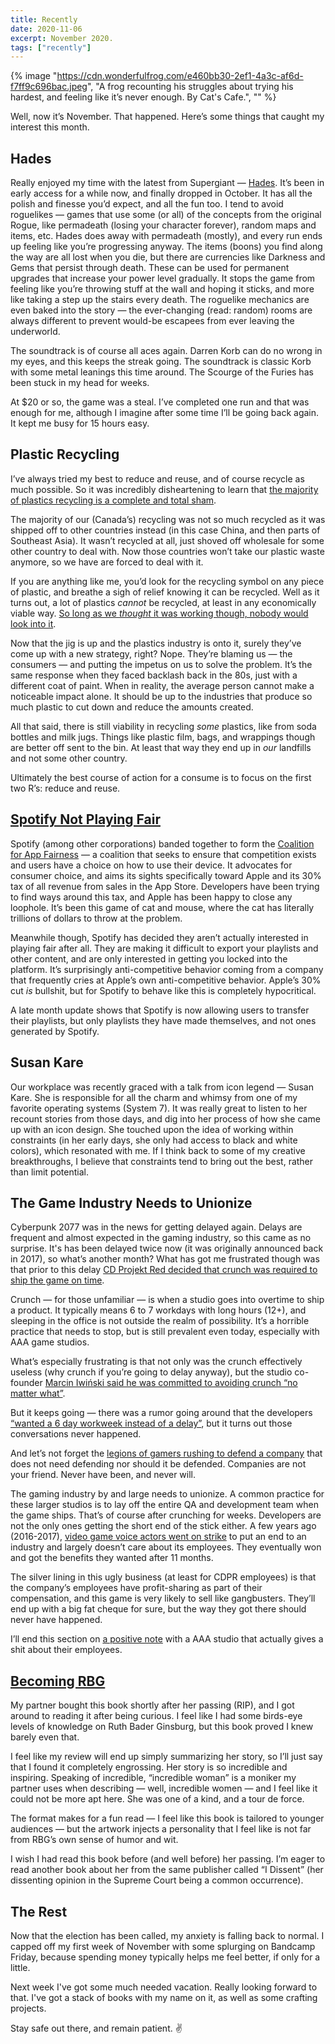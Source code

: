 ```yaml
---
title: Recently
date: 2020-11-06
excerpt: November 2020.
tags: ["recently"]
---
```


{% image "https://cdn.wonderfulfrog.com/e460bb30-2ef1-4a3c-af6d-f7ff9c696bac.jpeg", "A frog recounting his struggles about trying his hardest, and feeling like it’s never enough. By Cat's Cafe.", "" %}

Well, now it’s November. That happened. Here’s some things that caught my interest this month.

## Hades

Really enjoyed my time with the latest from Supergiant — [Hades][hades]. It’s been in early access for a while now, and finally dropped in October. It has all the polish and finesse you’d expect, and all the fun too. I tend to avoid roguelikes — games that use some (or all) of the concepts from the original Rogue, like permadeath (losing your character forever), random maps and items, etc. Hades does away with permadeath (mostly), and every run ends up feeling like you’re progressing anyway. The items (boons) you find along the way are all lost when you die, but there are currencies like Darkness and Gems that persist through death. These can be used for permanent upgrades that increase your power level gradually. It stops the game from feeling like you’re throwing stuff at the wall and hoping it sticks, and more like taking a step up the stairs every death. The roguelike mechanics are even baked into the story — the ever-changing (read: random) rooms are always different to prevent would-be escapees from ever leaving the underworld.

The soundtrack is of course all aces again. Darren Korb can do no wrong in my eyes, and this keeps the streak going. The soundtrack is classic Korb with some metal leanings this time around. The Scourge of the Furies has been stuck in my head for weeks.

At \$20 or so, the game was a steal. I’ve completed one run and that was enough for me, although I imagine after some time I’ll be going back again. It kept me busy for 15 hours easy.

## Plastic Recycling

I’ve always tried my best to reduce and reuse, and of course recycle as much possible. So it was incredibly disheartening to learn that [the majority of plastics recycling is a complete and total sham][plastics-sham].

The majority of our (Canada’s) recycling was not so much recycled as it was shipped off to other countries instead (in this case China, and then parts of Southeast Asia). It wasn’t recycled at all, just shoved off wholesale for some other country to deal with. Now those countries won’t take our plastic waste anymore, so we have are forced to deal with it.

If you are anything like me, you’d look for the recycling symbol on any piece of plastic, and breathe a sigh of relief knowing it can be recycled. Well as it turns out, a lot of plastics _cannot_ be recycled, at least in any economically viable way. [So long as we _thought_ it was working though, nobody would look into it][recycling-lie].

Now that the jig is up and the plastics industry is onto it, surely they’ve come up with a new strategy, right? Nope. They’re blaming us — the consumers — and putting the impetus on us to solve the problem. It’s the same response when they faced backlash back in the 80s, just with a different coat of paint. When in reality, the average person cannot make a noticeable impact alone. It should be up to the industries that produce so much plastic to cut down and reduce the amounts created.

All that said, there is still viability in recycling _some_ plastics, like from soda bottles and milk jugs. Things like plastic film, bags, and wrappings though are better off sent to the bin. At least that way they end up in _our_ landfills and not some other country.

Ultimately the best course of action for a consume is to focus on the first two R’s: reduce and reuse.

## [Spotify Not Playing Fair][spotify-not-playing-fair]

Spotify (among other corporations) banded together to form the [Coalition for App Fairness][app-fairness-coalition] — a coalition that seeks to ensure that competition exists and users have a choice on how to use their device. It advocates for consumer choice, and aims its sights specifically toward Apple and its 30% tax of all revenue from sales in the App Store. Developers have been trying to find ways around this tax, and Apple has been happy to close any loophole. It’s been this game of cat and mouse, where the cat has literally trillions of dollars to throw at the problem.

Meanwhile though, Spotify has decided they aren’t actually interested in playing fair after all. They are making it difficult to export your playlists and other content, and are only interested in getting you locked into the platform. It’s surprisingly anti-competitive behavior coming from a company that frequently cries at Apple’s own anti-competitive behavior. Apple’s 30% cut _is_ bullshit, but for Spotify to behave like this is completely hypocritical.

A late month update shows that Spotify is now allowing users to transfer their playlists, but only playlists they have made themselves, and not ones generated by Spotify.

## Susan Kare

Our workplace was recently graced with a talk from icon legend — Susan Kare. She is responsible for all the charm and whimsy from one of my favorite operating systems (System 7). It was really great to listen to her recount stories from those days, and dig into her process of how she came up with an icon design. She touched upon the idea of working within constraints (in her early days, she only had access to black and white colors), which resonated with me. If I think back to some of my creative breakthroughs, I believe that constraints tend to bring out the best, rather than limit potential.

## The Game Industry Needs to Unionize

Cyberpunk 2077 was in the news for getting delayed again. Delays are frequent and almost expected in the gaming industry, so this came as no surprise. It's has been delayed twice now (it was originally announced back in 2017), so what’s another month? What has got me frustrated though was that prior to this delay [CD Projekt Red decided that crunch was required to ship the game on time][cyberpunk-crunch].

Crunch — for those unfamiliar — is when a studio goes into overtime to ship a product. It typically means 6 to 7 workdays with long hours (12+), and sleeping in the office is not outside the realm of possibility. It’s a horrible practice that needs to stop, but is still prevalent even today, especially with AAA game studios.

What’s especially frustrating is that not only was the crunch effectively useless (why crunch if you’re going to delay anyway), but the studio co-founder [Marcin Iwiński said he was committed to avoiding crunch “no matter what”][marcin-iwinski].

But it keeps going — there was a rumor going around that the developers [“wanted a 6 day workweek instead of a delay”][6-day-work-week], but it turns out those conversations never happened.

And let’s not forget the [legions of gamers rushing to defend a company][gamers-defending-companies] that does not need defending nor should it be defended. Companies are not your friend. Never have been, and never will.

The gaming industry by and large needs to unionize. A common practice for these larger studios is to lay off the entire QA and development team when the game ships. That’s of course after crunching for weeks. Developers are not the only ones getting the short end of the stick either. A few years ago (2016-2017), [video game voice actors went on strike][voice-actors-strike] to put an end to an industry and largely doesn’t care about its employees. They eventually won and got the benefits they wanted after 11 months.

The silver lining in this ugly business (at least for CDPR employees) is that the company’s employees have profit-sharing as part of their compensation, and this game is very likely to sell like gangbusters. They’ll end up with a big fat cheque for sure, but the way they got there should never have happened.

I’ll end this section on [a positive note][respawn-cares] with a AAA studio that actually gives a shit about their employees.

## [Becoming RBG][becoming-rbg]

My partner bought this book shortly after her passing (RIP), and I got around to reading it after being curious. I feel like I had some birds-eye levels of knowledge on Ruth Bader Ginsburg, but this book proved I knew barely even that.

I feel like my review will end up simply summarizing her story, so I’ll just say that I found it completely engrossing. Her story is so incredible and inspiring. Speaking of incredible, “incredible woman” is a moniker my partner uses when describing — well, incredible women — and I feel like it could not be more apt here. She was one of a kind, and a tour de force.

The format makes for a fun read — I feel like this book is tailored to younger audiences — but the artwork injects a personality that I feel like is not far from RBG’s own sense of humor and wit.

I wish I had read this book before (and well before) her passing. I’m eager to read another book about her from the same publisher called “I Dissent” (her dissenting opinion in the Supreme Court being a common occurrence).

## The Rest

Now that the election has been called, my anxiety is falling back to normal. I capped off my first week of November with some splurging on Bandcamp Friday, because spending money typically helps me feel better, if only for a little.

Next week I've got some much needed vacation. Really looking forward to that. I've got a stack of books with my name on it, as well as some crafting projects.

Stay safe out there, and remain patient. ✌️

[catscafe]: https://www.catscafecomics.com
[hades]: https://www.supergiantgames.com/games/hades/
[plastics-sham]: https://www.npr.org/2020/09/11/912150085/waste-land
[recycling-lie]: https://www.cbc.ca/documentaries/the-passionate-eye/recycling-was-a-lie-a-big-lie-to-sell-more-plastic-industry-experts-say-1.5735618
[spotify-not-playing-fair]: https://mjtsai.com/blog/2020/10/12/spotify-not-playing-fair/
[app-fairness-coalition]: https://appfairness.org/
[cyberpunk-crunch]: https://www.theverge.com/2020/9/29/21494499/cyberpunk-2077-development-crunch-time-cd-projekt-red
[marcin-iwinski]: https://kotaku.com/cd-projekt-red-boss-again-promises-that-cyberpunk-devs-1835518344
[6-day-work-week]: https://twitter.com/jasonschreier/status/1314675754937053185?s=21
[gamers-defending-companies]: https://www.forbes.com/sites/erikkain/2020/10/12/its-time-to-stop-defending-cd-projekt-red-over-cyberpunk-2077-crunch/?sh=2c32039d7e6c
[voice-actors-strike]: https://www.polygon.com/2017/9/25/16363872/video-game-voice-actors-strike-sag-aftra-agreement
[respawn-cares]: https://twitter.com/jonshiring/status/1314304030735179776
[becoming-rbg]: https://www.simonandschuster.com/books/Becoming-RBG/Debbie-Levy/9781534424555
